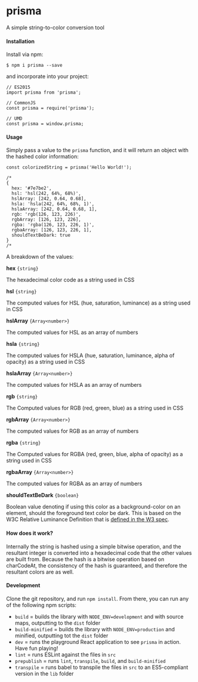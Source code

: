 # prisma

A simple string-to-color conversion tool

#### Installation

Install via npm:

```
$ npm i prisma --save
```

and incorporate into your project:

```
// ES2015
import prisma from 'prisma';

// CommonJS
const prisma = require('prisma');

// UMD
const prisma = window.prisma;
```

#### Usage

Simply pass a value to the `prisma` function, and it will return an object with the hashed color information:

```
const colorizedString = prisma('Hello World!');

/*
{
  hex: '#7e7be2',
  hsl: 'hsl(242, 64%, 68%)',
  hslArray: [242, 0.64, 0.68],
  hsla: 'hsla(242, 64%, 68%, 1)',
  hslaArray: [242, 0.64, 0.68, 1],
  rgb: 'rgb(126, 123, 226)',
  rgbArray: [126, 123, 226],
  rgba: 'rgba(126, 123, 226, 1)',
  rgbaArray: [126, 123, 226, 1],
  shouldTextBeDark: true
}
/*
```

A breakdown of the values:

**hex** `{string}`

The hexadecimal color code as a string used in CSS

**hsl** `{string}`

The computed values for HSL (hue, saturation, luminance) as a string used in CSS

**hslArray** `{Array<number>}`

The computed values for HSL as an array of numbers

**hsla** `{string}`

The computed values for HSLA (hue, saturation, luminance, alpha of opacity) as a string used in CSS

**hslaArray** `{Array<number>}`

The computed values for HSLA as an array of numbers

**rgb** `{string}`

The Computed values for RGB (red, green, blue) as a string used in CSS

**rgbArray** `{Array<number>}`

The computed values for RGB as an array of numbers

**rgba** `{string}`

The Computed values for RGBA (red, green, blue, alpha of opacity) as a string used in CSS

**rgbaArray** `{Array<number>}`

The computed values for RGBA as an array of numbers

**shouldTextBeDark** `{boolean}`

Boolean value denoting if using this color as a background-color on an element, should the foreground text color be dark. This is based on the W3C Relative Luminance Definition that is [defined in the W3 spec](https://www.w3.org/TR/WCAG20/#relativeluminancedef).

#### How does it work?

Internally the string is hashed using a simple bitwise operation, and the resultant integer is converted into a hexadecimal code that the other values are built from. Because the hash is a bitwise operation based on charCodeAt, the consistency of the hash is guaranteed, and therefore the resultant colors are as well.

#### Development

Clone the git repository, and run `npm install`. From there, you can run any of the following npm scripts:
* `build` = builds the library with `NODE_ENV=development` and with source maps, outputting to the `dist` folder
* `build-minified` = builds the library with `NODE_ENV=production` and minified, outputting tot the `dist` folder
* `dev` = runs the playground React application to see `prisma` in action. Have fun playing!
* `lint` = runs ESLint against the files in `src`
* `prepublish` = runs `lint`, `transpile`, `build`, and `build-minified`
* `transpile` = runs babel to transpile the files in `src` to an ES5-compliant version in the `lib` folder
